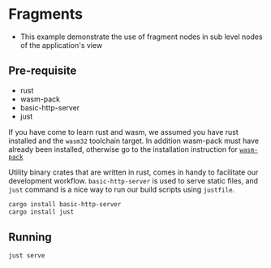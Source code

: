 # Fragments

- This example demonstrate the use of fragment nodes in sub level nodes of the application's view

## Pre-requisite
- rust
- wasm-pack
- basic-http-server
- just

If you have come to learn rust and wasm, we assumed you have rust installed and the `wasm32` toolchain target.
In addition wasm-pack must have already been installed, otherwise go to the installation instruction for [`wasm-pack`](https://rustwasm.github.io/wasm-pack/installer/)

Utility binary crates that are written in rust, comes in handy to facilitate our development workflow.
`basic-http-server` is used to serve static files, and `just` command is a nice way to run our build scripts using `justfile`.

```sh
cargo install basic-http-server
cargo install just
```

## Running

```sh
just serve
```
